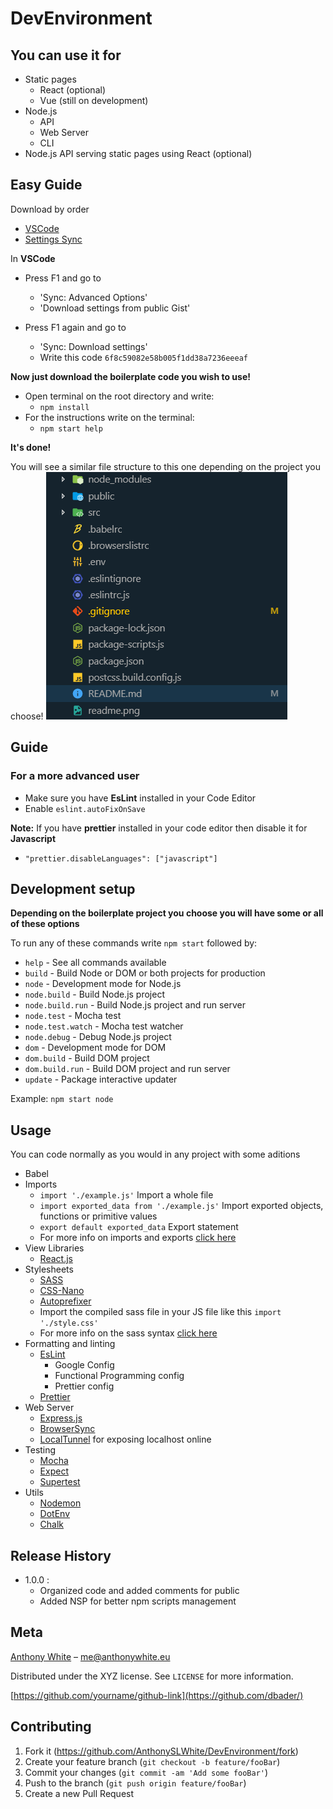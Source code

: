 # DevEnvironment

## You can use it for

- Static pages
  - React (optional)
  - Vue (still on development)
- Node.js
  - API
  - Web Server
  - CLI
- Node.js API serving static pages using React (optional)

## Easy Guide

Download by order

- [VSCode]
- [Settings Sync]

In **VSCode**

- Press F1 and go to

  - 'Sync: Advanced Options'
  - 'Download settings from public Gist'

- Press F1 again and go to
  - 'Sync: Download settings'
  - Write this code `6f8c59082e58b005f1dd38a7236eeeaf`

**Now just download the boilerplate code you wish to use!**

- Open terminal on the root directory and write:
  - `npm install`
- For the instructions write on the terminal:
  - `npm start help`

**It's done!**

You will see a similar file structure to this one depending on the project you choose!
![image](readme.png "Node-React-API file structure")

## Guide

### For a more advanced user

- Make sure you have **EsLint** installed in your Code Editor
- Enable `eslint.autoFixOnSave`

**Note:**
If you have **prettier** installed in your code editor then disable it for **Javascript**

- `"prettier.disableLanguages": ["javascript"]`

## Development setup

**Depending on the boilerplate project you choose you will have some or all of these options**

To run any of these commands write `npm start` followed by:

- `help` - See all commands available
- `build` - Build Node or DOM or both projects for production
- `node` - Development mode for Node.js
- `node.build` - Build Node.js project
- `node.build.run` - Build Node.js project and run server
- `node.test` - Mocha test
- `node.test.watch` - Mocha test watcher
- `node.debug` - Debug Node.js project
- `dom` - Development mode for DOM
- `dom.build` - Build DOM project
- `dom.build.run` - Build DOM project and run server
- `update` - Package interactive updater

Example: `npm start node`

<!-- _For more examples and usage, please refer to the [Wiki][wiki]._ -->

## Usage

You can code normally as you would in any project with some aditions

- Babel
- Imports
  - `import './example.js'` Import a whole file
  - `import exported_data from './example.js'` Import exported objects, functions or primitive values
  - `export default exported_data` Export statement
  - For more info on imports and exports [click here][import-export]
- View Libraries
  - [React.js]
- Stylesheets
  - [SASS]
  - [CSS-Nano]
  - [Autoprefixer]
  - Import the compiled sass file in your JS file like this `import './style.css'`
  - For more info on the sass syntax [click here][sass-guide]
- Formatting and linting
  - [EsLint]
    - Google Config
    - Functional Programming config
    - Prettier config
  - [Prettier]
- Web Server
  - [Express.js]
  - [BrowserSync]
  - [LocalTunnel] for exposing localhost online
- Testing
  - [Mocha]
  - [Expect]
  - [Supertest]
- Utils
  - [Nodemon]
  - [DotEnv]
  - [Chalk]

## Release History

- 1.0.0 :
  - Organized code and added comments for public
  - Added NSP for better npm scripts management

## Meta

[Anthony White] – me@anthonywhite.eu

Distributed under the XYZ license. See `LICENSE` for more information.

[https://github.com/yourname/github-link](https://github.com/dbader/)

## Contributing

1. Fork it (<https://github.com/AnthonySLWhite/DevEnvironment/fork>)
2. Create your feature branch (`git checkout -b feature/fooBar`)
3. Commit your changes (`git commit -am 'Add some fooBar'`)
4. Push to the branch (`git push origin feature/fooBar`)
5. Create a new Pull Request

<!-- Markdown link & img dfn's -->

[settings sync]: https://marketplace.visualstudio.com/items?itemName=Shan.code-settings-sync
[vscode]: https://code.visualstudio.com/
[import-export]: https://hackernoon.com/import-export-default-require-commandjs-javascript-nodejs-es6-vs-cheatsheet-different-tutorial-example-5a321738b50f
[react.js]: https://reactjs.org/
[sass]: https://sass-lang.com
[autoprefixer]: https://github.com/postcss/autoprefixer#readme
[css-nano]: https://github.com/cssnano/cssnano
[sass-guide]: https://sass-lang.com/guide
[eslint]: https://eslint.org/
[prettier]: https://prettier.io/
[express.js]: http://expressjs.com/
[browsersync]: https://www.browsersync.io/
[localtunnel]: https://localtunnel.github.io/www/
[mocha]: https://mochajs.org/
[expect]: https://devhints.io/expectjs
[supertest]: https://github.com/visionmedia/supertest#readme
[nodemon]: https://nodemon.io/
[dotenv]: https://github.com/motdotla/dotenv#readme
[chalk]: https://github.com/chalk/chalk#readme
[wiki]: https://github.com/yourname/yourproject/wiki
[anthony white]: https://anthonywhite.eu
